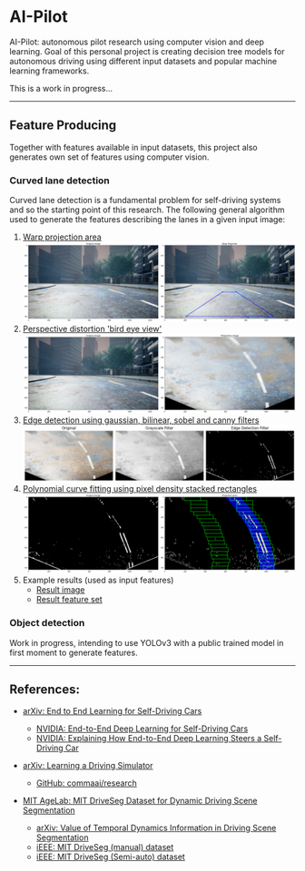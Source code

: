 # AI-Pilot

AI-Pilot: autonomous pilot research using computer vision and deep learning. 
Goal of this personal project is creating decision tree models for autonomous driving using different input datasets and
popular machine learning frameworks.

This is a work in progress...

---
## Feature Producing
Together with features available in input datasets, this project also generates own set of features using computer vision.

### Curved lane detection
Curved lane detection is a fundamental problem for self-driving systems and so the starting point of this research. 
The following general algorithm used to generate the features describing the lanes in a given input image:

1. [Warp projection area](notebooks/computer_vision/lane_detection/warp_projection.ipynb)
![Warp projection](doc/images/warp_projection_example.jpg)
1. [Perspective distortion 'bird eye view'](notebooks/computer_vision/lane_detection/perspective_distortion.ipynb)
![Perspective distortion](doc/images/perspective_distortion_example.jpg)
1. [Edge detection using gaussian, bilinear, sobel and canny filters ](notebooks/computer_vision/lane_detection/edge_detection.ipynb)
![Edge detection](doc/images/edge_detection_example.jpg)
1. [Polynomial curve fitting using pixel density stacked rectangles](notebooks/computer_vision/lane_detection/curve_fitting.ipynb)
![Curve fitting](doc/images/curve_fitting_example.jpg)
1. Example results (used as input features)
   * [Result image](doc/images/lane_detection_image_curve_fit.jpg)
   * [Result feature set](doc/json/lane_detection_features.json)

### Object detection
Work in progress, intending to use YOLOv3 with a public trained model in first moment to generate features.

---
## References:

* [arXiv: End to End Learning for Self-Driving Cars](https://arxiv.org/abs/1604.07316)
    * [NVIDIA: End-to-End Deep Learning for Self-Driving Cars](https://developer.nvidia.com/blog/deep-learning-self-driving-cars/)
    * [NVIDIA: Explaining How End-to-End Deep Learning Steers a Self-Driving Car](https://developer.nvidia.com/blog/explaining-deep-learning-self-driving-car/)

* [arXiv: Learning a Driving Simulator](https://arxiv.org/abs/1608.01230)
    * [GitHub: commaai/research](https://github.com/commaai/research)
    
* [MIT AgeLab: MIT DriveSeg Dataset for Dynamic Driving Scene Segmentation](https://agelab.mit.edu/driveseg)
    * [arXiv: Value of Temporal Dynamics Information in Driving Scene Segmentation](https://arxiv.org/pdf/1904.00758.pdf)
    * [iEEE: MIT DriveSeg (manual) dataset](https://ieee-dataport.org/open-access/mit-driveseg-manual-dataset)
    * [iEEE: MIT DriveSeg (Semi-auto) dataset](https://ieee-dataport.org/open-access/mit-driveseg-semi-auto-dataset)


